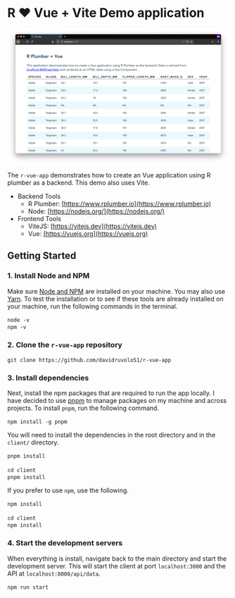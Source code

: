 # R ❤️ Vue + Vite Demo application

![r plumber vue and vite application](r-vue-app.png)

The `r-vue-app` demonstrates how to create an Vue application using R plumber as a backend. This demo also uses Vite.

- Backend Tools
    - R Plumber: [https://www.rplumber.io](https://www.rplumber.io)
    - Node: [https://nodejs.org/](https://nodejs.org/)
- Frontend Tools
    - ViteJS: [https://vitejs.dev](https://vitejs.dev)
    - Vue: [https://vuejs.org](https://vuejs.org)

## Getting Started

### 1. Install Node and NPM

Make sure [Node and NPM](https://nodejs.org/en/) are installed on your machine. You may also use [Yarn](https://yarnpkg.com/en/). To test the installation or to see if these tools are already installed on your machine, run the following commands in the terminal.

```shell
node -v
npm -v
```

### 2. Clone the `r-vue-app` repository

```shell
git clone https://github.com/davidruvolo51/r-vue-app
```

### 3. Install dependencies

Next, install the npm packages that are required to run the app locally. I have decided to use [pnpm](https://github.com/pnpm/pnpm) to manage packages on my machine and across projects. To install `pnpm`, run the following command.

```shell
npm install -g pnpm
```

You will need to install the dependencies in the root directory and in the `client/` directory.

```shell
pnpm install

cd client
pnpm install
```

If you prefer to use `npm`, use the following.

```shell
npm install

cd client
npm install
```

### 4. Start the development servers

When everything is install, navigate back to the main directory and start the development server. This will start the client at port `localhost:3000` and the API at `localhost:8000/api/data`.

```shell
npm run start
```
